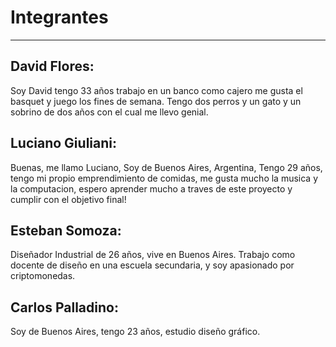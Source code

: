 # Integrantes
---------

## David Flores: 
Soy David tengo 33 años trabajo en un banco como cajero me gusta el basquet y juego los fines de semana. Tengo dos perros y un gato y un sobrino de dos años con el cual me llevo genial.

## Luciano Giuliani:
Buenas, me llamo Luciano, Soy de Buenos Aires, Argentina, Tengo 29 años, tengo mi propio emprendimiento de comidas, me gusta mucho la musica y la computacion, espero aprender mucho a traves de este proyecto y cumplir con el objetivo final!

## Esteban Somoza:
Diseñador Industrial de 26 años, vive en Buenos Aires. Trabajo como docente de diseño en una escuela secundaria, y soy apasionado por criptomonedas.

## Carlos Palladino:
Soy de Buenos Aires, tengo 23 años, estudio diseño gráfico.
